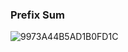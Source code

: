 
<h3>Prefix Sum</h3>

![9973A44B5AD1B0FD1C](https://user-images.githubusercontent.com/54436228/110063684-f6016480-7dae-11eb-94a9-e9595f071c08.png)



